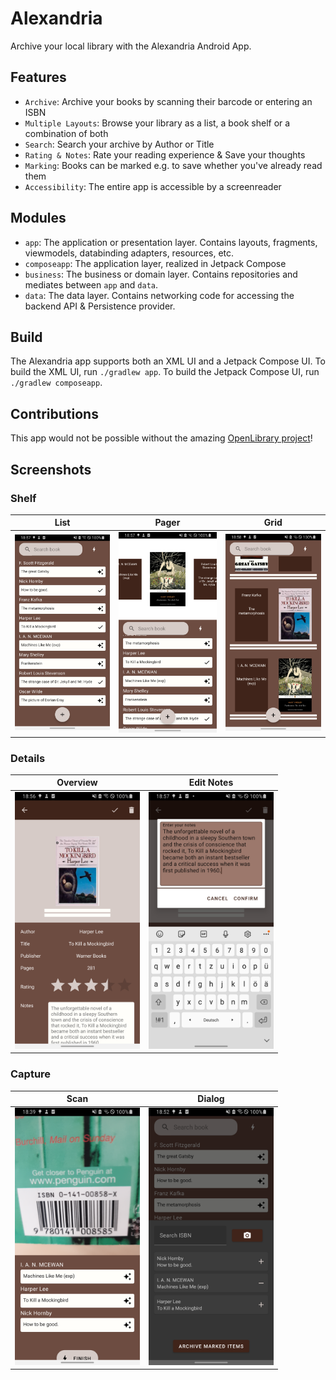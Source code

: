 # Alexandria
Archive your local library with the Alexandria Android App.

## Features
- `Archive`: Archive your books by scanning their barcode or entering an ISBN
- `Multiple Layouts`: Browse your library as a list, a book shelf or a combination of both
- `Search`: Search your archive by Author or Title
- `Rating & Notes`: Rate your reading experience & Save your thoughts
- `Marking`: Books can be marked e.g. to save whether you've already read them
- `Accessibility`: The entire app is accessible by a screenreader

## Modules
- `app`: The application or presentation layer. Contains layouts, fragments, viewmodels, databinding adapters, resources, etc.
- `composeapp`: The application layer, realized in Jetpack Compose
- `business`: The business or domain layer. Contains repositories and mediates between `app` and `data`.
- `data`: The data layer. Contains networking code for accessing the backend API & Persistence provider.

## Build
The Alexandria app supports both an XML UI and a Jetpack Compose UI.
To build the XML UI, run `./gradlew app`.
To build the Jetpack Compose UI, run `./gradlew composeapp`.

## Contributions
This app would not be possible without the amazing [OpenLibrary project](https://openlibrary.org/)!

## Screenshots
### Shelf
List | Pager | Grid
:-------------------------:|:-------------------------:|:-------------------------:
<img src="./assets/shelf_list.png"  width="200" /> | <img src="./assets/shelf_pager.png"  width="200" /> | <img src="./assets/shelf_grid.png"  width="200" />

### Details
Overview | Edit Notes
:-------------------------:|:-------------------------:
<img src="./assets/details.png"  width="200" /> | <img src="./assets/details_edit.png"  width="200" />

### Capture
Scan | Dialog
:-------------------------:|:-------------------------:
<img src="./assets/capture_scan.png"  width="200" /> | <img src="./assets/capture_dialog.png"  width="200" />
